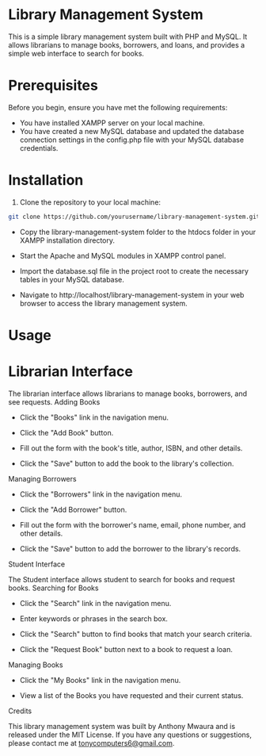 # Library Management System
This is a simple library management system built with PHP and MySQL. It allows librarians to manage books, borrowers, and loans, and provides a simple web interface to search for books.


# Prerequisites

Before you begin, ensure you have met the following requirements:

- You have installed XAMPP server on your local machine.
- You have created a new MySQL database and updated the database connection settings in the config.php file with your MySQL database credentials.

# Installation
1. Clone the repository to your local machine:

```bash
git clone https://github.com/yourusername/library-management-system.git
```

- Copy the library-management-system folder to the htdocs folder in your XAMPP installation directory.

- Start the Apache and MySQL modules in XAMPP control panel.

- Import the database.sql file in the project root to create the necessary tables in your MySQL database.

- Navigate to http://localhost/library-management-system in your web browser to access the library management system.


# Usage
# Librarian Interface

The librarian interface allows librarians to manage books, borrowers, and see requests.
Adding Books

- Click the "Books" link in the navigation menu.

- Click the "Add Book" button.

- Fill out the form with the book's title, author, ISBN, and other details.

- Click the "Save" button to add the book to the library's collection.

Managing Borrowers

- Click the "Borrowers" link in the navigation menu.

- Click the "Add Borrower" button.

- Fill out the form with the borrower's name, email, phone number, and other details.

- Click the "Save" button to add the borrower to the library's records.


Student Interface

The Student interface allows student to search for books and request books.
Searching for Books

- Click the "Search" link in the navigation menu.

- Enter keywords or phrases in the search box.

- Click the "Search" button to find books that match your search criteria.

- Click the "Request Book" button next to a book to request a loan.

Managing Books

- Click the "My Books" link in the navigation menu.

- View a list of the Books you have requested and their current status.

Credits

This library management system was built by Anthony Mwaura and is released under the MIT License. If you have any questions or suggestions, please contact me at tonycomputers6@gmail.com.
